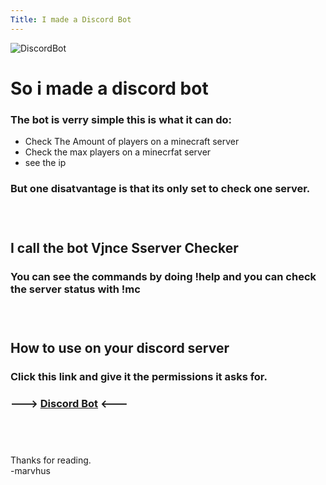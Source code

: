 ```yaml
---
Title: I made a Discord Bot
---
```

![DiscordBot](/emerald/img/DiscordBotBlogIgamge "DiscordBot")
# So i made a discord bot
### The bot is verry simple  this is what it can do:
  - Check The Amount of players on a minecraft server
  - Check the max players on a minecrfat server
  - see the ip
### But one disatvantage is that its only set to check one server.

<br />

#

## I call the bot     Vjnce Sserver Checker

### You can see the commands by doing !help  and you can check the server status with !mc

<br />

#

## How to use on your discord server
### Click this link and give it the permissions it asks for.
### ---> [Discord Bot](https://discord.com/oauth2/authorize?client_id=741281331312328796&scope=bot&permissions=537094152)  <---

<br />

#

Thanks for reading.
<br />
-marvhus
